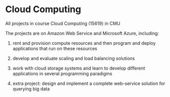 # Cloud Computing 
All projects in course Cloud Computing (15619) in CMU

The projects are on Amazon Web Service and Microsoft Azure, including:

  1. rent and provision compute resources and then program and deploy applications that run on these resources

  2. develop and evaluate scaling and load balancing solutions
  
  3. work with cloud storage systems and learn to develop different applications in several programming paradigms
  
  4. extra project: design and implement a complete web-service solution for querying big data
